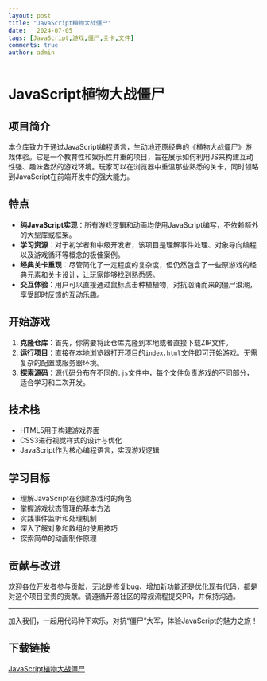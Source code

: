 ```yaml
---
layout: post
title: "JavaScript植物大战僵尸"
date:   2024-07-05
tags: [JavaScript,游戏,僵尸,关卡,文件]
comments: true
author: admin
---
```

# JavaScript植物大战僵尸

## 项目简介

本仓库致力于通过JavaScript编程语言，生动地还原经典的《植物大战僵尸》游戏体验。它是一个教育性和娱乐性并重的项目，旨在展示如何利用JS来构建互动性强、趣味盎然的游戏环境。玩家可以在浏览器中重温那些熟悉的关卡，同时领略到JavaScript在前端开发中的强大能力。

## 特点

- **纯JavaScript实现**：所有游戏逻辑和动画均使用JavaScript编写，不依赖额外的大型库或框架。
- **学习资源**：对于初学者和中级开发者，该项目是理解事件处理、对象导向编程以及游戏循环等概念的极佳案例。
- **经典关卡重现**：尽管简化了一定程度的复杂度，但仍然包含了一些原游戏的经典元素和关卡设计，让玩家能够找到熟悉感。
- **交互体验**：用户可以直接通过鼠标点击种植植物，对抗汹涌而来的僵尸浪潮，享受即时反馈的互动乐趣。

## 开始游戏

1. **克隆仓库**：首先，你需要将此仓库克隆到本地或者直接下载ZIP文件。
2. **运行项目**：直接在本地浏览器打开项目的`index.html`文件即可开始游戏。无需复杂的配置或服务器环境。
3. **探索源码**：源代码分布在不同的`.js`文件中，每个文件负责游戏的不同部分，适合学习和二次开发。

## 技术栈

- HTML5用于构建游戏界面
- CSS3进行视觉样式的设计与优化
- JavaScript作为核心编程语言，实现游戏逻辑

## 学习目标

- 理解JavaScript在创建游戏时的角色
- 掌握游戏状态管理的基本方法
- 实践事件监听和处理机制
- 深入了解对象和数组的使用技巧
- 探索简单的动画制作原理

## 贡献与改进

欢迎各位开发者参与贡献，无论是修复bug、增加新功能还是优化现有代码，都是对这个项目宝贵的贡献。请遵循开源社区的常规流程提交PR，并保持沟通。

---

加入我们，一起用代码种下欢乐，对抗“僵尸”大军，体验JavaScript的魅力之旅！

## 下载链接

[JavaScript植物大战僵尸](https://pan.quark.cn/s/cd373484aecc)